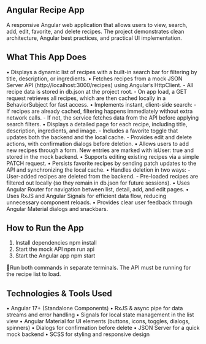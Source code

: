 
## Angular Recipe App
A responsive Angular web application that allows users to view, search, add, edit, favorite, and delete recipes.
The project demonstrates clean architecture, Angular best practices, and practical UI implementation.

## What This App Does
• Displays a dynamic list of recipes with a built-in search bar for filtering by title, description, or ingredients.
• Fetches recipes from a mock JSON Server API (http://localhost:3000/recipes) using Angular’s HttpClient.
    - All recipe data is stored in db.json at the project root.
    - On app load, a GET request retrieves all recipes, which are then cached locally in a BehaviorSubject for fast access.
• Implements instant, client-side search:
    - If recipes are already cached, filtering happens immediately without extra network calls.
    - If not, the service fetches data from the API before applying search filters.
• Displays a detailed page for each recipe, including title, description, ingredients, and image.
    - Includes a favorite toggle that updates both the backend and the local cache.
    - Provides edit and delete actions, with confirmation dialogs before deletion.
• Allows users to add new recipes through a form. New entries are marked with isUser: true and stored in the mock backend.
• Supports editing existing recipes via a simple PATCH request.
• Persists favorite recipes by sending patch updates to the API and synchronizing the local cache.
• Handles deletion in two ways:
    - User-added recipes are deleted from the backend.
    - Pre-loaded recipes are filtered out locally (so they remain in db.json for future sessions).
• Uses Angular Router for navigation between list, detail, add, and edit pages.
• Uses RxJS and Angular Signals for efficient data flow, reducing unnecessary component reloads.
• Provides clear user feedback through Angular Material dialogs and snackbars.


 ## How to Run the App
1. Install dependencies
npm install
2. Start the mock API
npm run api
3. Start the Angular app
npm start

📝Run both commands in separate terminals. The API must be running for the recipe list to load.


## Technologies & Tools Used
 • Angular 17+ (Standalone Components)
 • RxJS & async pipe for data streams and error handling
 • Signals for local state management in the list view
 • Angular Material for UI elements (buttons, icons, toggles, dialogs, spinners)
 • Dialogs for confirmation before delete
 • JSON Server for a quick mock backend
 • SCSS for styling and responsive design


